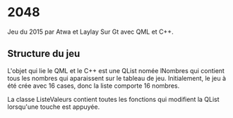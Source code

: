 # 2048
Jeu du 2015 par Atwa et Laylay
Sur Gt avec QML et C++.

## Structure du jeu
L'objet qui lie le QML et le C++ est une QList<int> nomée lNombres qui contient tous les nombres qui aparaissent sur le tableau de jeu. Initialement, le jeu à été crée avec 16 cases, donc la liste comporte 16 nombres.

La classe ListeValeurs contient toutes les fonctions qui modifient la QList lorsqu'une touche est appuyée.

